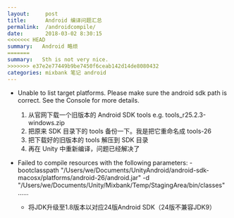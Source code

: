 ```yaml
---
layout:     post
title:      Android 编译问题汇总
permalink:  /androidcompile/
date:       2018-03-02 8:30:15
<<<<<<< HEAD
summary:   Android 略烦
=======
summary:   Sth is not very nice.
>>>>>>> e37e2e77449b9be7450f6ceab142d14de8080432
categories: mixbank 笔记 android
---
```


- Unable to list target platforms. Please make sure the android sdk path is correct. See the Console for more details.

    1. 从官网下载一个旧版本的 Android SDK tools  e.g. tools_r25.2.3-windows.zip 
    2. 把原来 SDK 目录下的 tools 备份一下。我是把它重命名成 tools-26 
    3. 把下载好的旧版本的 tools 解压到 SDK 目录
    4. 再在 Unity 中重新编译，问题已经解决了

- Failed to compile resources with the following parameters: -bootclasspath "/Users/we/Documents/UnityAndroid/android-sdk-macosx/platforms/android-26/android.jar" -d "/Users/we/Documents/Unity/Mixbank/Temp/StagingArea/bin/classes"……

    - 将JDK升级至1.8版本以对应24版Android SDK（24版不兼容JDK9）
